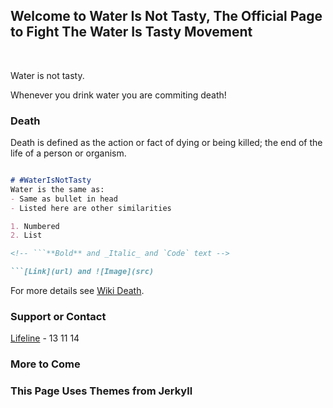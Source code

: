 ## Welcome to Water Is Not Tasty, The Official Page to Fight The Water Is Tasty Movement

<br>

Water is not tasty.

Whenever you drink water you are commiting death!

### Death

Death is defined as the action or fact of dying or being killed; the end of the life of a person or organism.

```markdown

# #WaterIsNotTasty
Water is the same as:
- Same as bullet in head
- Listed here are other similarities

1. Numbered
2. List

<!-- ```**Bold** and _Italic_ and `Code` text -->

```[Link](url) and ![Image](src)
```

For more details see [Wiki Death](https://en.wikipedia.org/wiki/Death).



### Support or Contact
[Lifeline](https://www.lifeline.org.au/) - 13 11 14

### More to Come


### This Page Uses Themes from Jerkyll
